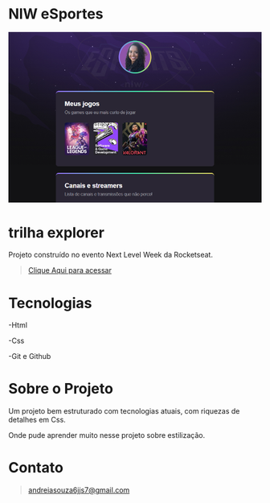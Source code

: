 # NlW eSportes  

![.github](./.github/preview.png)


# trilha explorer

Projeto construído no evento Next Level Week da Rocketseat.

>  [Clique Aqui para acessar ](https://andreizahome.github.io/Nlw-esporte-explorer/)

# Tecnologias 

-Html

-Css

-Git e Github 

# Sobre o Projeto  

Um projeto bem estruturado com tecnologias atuais, com riquezas de detalhes
em Css.

Onde pude aprender muito nesse projeto sobre estilização.


# Contato 

> andreiasouza6jjs7@gmail.com 




